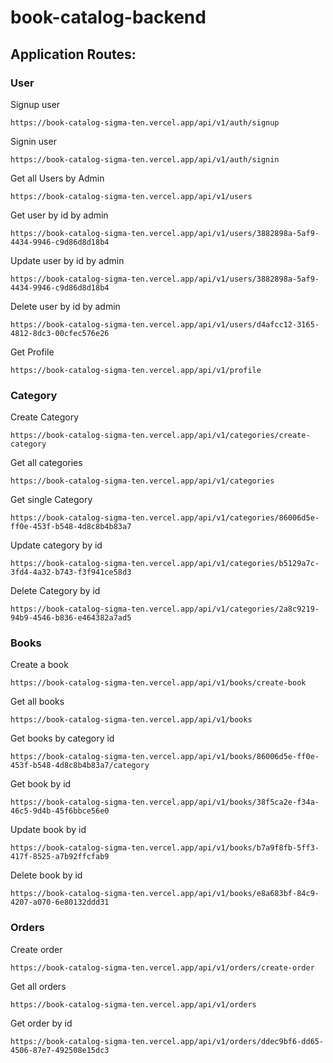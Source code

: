 # book-catalog-backend

## Application Routes:

### User

Signup user

```
https://book-catalog-sigma-ten.vercel.app/api/v1/auth/signup
```

Signin user

```
https://book-catalog-sigma-ten.vercel.app/api/v1/auth/signin
```

Get all Users by Admin

```
https://book-catalog-sigma-ten.vercel.app/api/v1/users
```

Get user by id by admin

```
https://book-catalog-sigma-ten.vercel.app/api/v1/users/3882898a-5af9-4434-9946-c9d86d8d18b4
```

Update user by id by admin

```
https://book-catalog-sigma-ten.vercel.app/api/v1/users/3882898a-5af9-4434-9946-c9d86d8d18b4
```

Delete user by id by admin

```
https://book-catalog-sigma-ten.vercel.app/api/v1/users/d4afcc12-3165-4812-8dc3-00cfec576e26
```

Get Profile

```
https://book-catalog-sigma-ten.vercel.app/api/v1/profile
```

### Category

Create Category

```
https://book-catalog-sigma-ten.vercel.app/api/v1/categories/create-category
```

Get all categories

```
https://book-catalog-sigma-ten.vercel.app/api/v1/categories
```

Get single Category

```
https://book-catalog-sigma-ten.vercel.app/api/v1/categories/86006d5e-ff0e-453f-b548-4d8c8b4b83a7
```

Update category by id

```
https://book-catalog-sigma-ten.vercel.app/api/v1/categories/b5129a7c-3fd4-4a32-b743-f3f941ce58d3
```

Delete Category by id

```
https://book-catalog-sigma-ten.vercel.app/api/v1/categories/2a8c9219-94b9-4546-b836-e464382a7ad5
```

### Books

Create a book

```
https://book-catalog-sigma-ten.vercel.app/api/v1/books/create-book
```

Get all books

```
https://book-catalog-sigma-ten.vercel.app/api/v1/books
```

Get books by category id

```
https://book-catalog-sigma-ten.vercel.app/api/v1/books/86006d5e-ff0e-453f-b548-4d8c8b4b83a7/category
```

Get book by id

```
https://book-catalog-sigma-ten.vercel.app/api/v1/books/38f5ca2e-f34a-46c5-9d4b-45f6bbce56e0
```

Update book by id

```
https://book-catalog-sigma-ten.vercel.app/api/v1/books/b7a9f8fb-5ff3-417f-8525-a7b92ffcfab9
```

Delete book by id

```
https://book-catalog-sigma-ten.vercel.app/api/v1/books/e8a683bf-84c9-4207-a070-6e80132ddd31
```

### Orders

Create order

```
https://book-catalog-sigma-ten.vercel.app/api/v1/orders/create-order
```

Get all orders

```
https://book-catalog-sigma-ten.vercel.app/api/v1/orders
```

Get order by id

```
https://book-catalog-sigma-ten.vercel.app/api/v1/orders/ddec9bf6-dd65-4506-87e7-492508e15dc3
```
